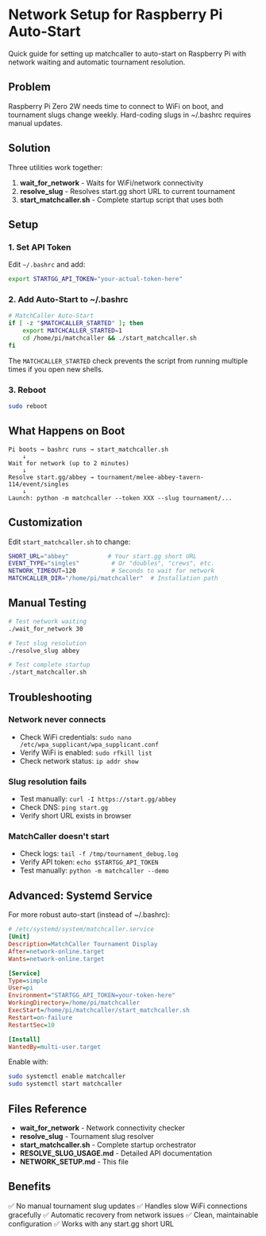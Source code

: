 # Network Setup for Raspberry Pi Auto-Start

Quick guide for setting up matchcaller to auto-start on Raspberry Pi with network waiting and automatic tournament resolution.

## Problem

Raspberry Pi Zero 2W needs time to connect to WiFi on boot, and tournament slugs change weekly. Hard-coding slugs in ~/.bashrc requires manual updates.

## Solution

Three utilities work together:
1. **wait_for_network** - Waits for WiFi/network connectivity
2. **resolve_slug** - Resolves start.gg short URL to current tournament
3. **start_matchcaller.sh** - Complete startup script that uses both

## Setup

### 1. Set API Token

Edit `~/.bashrc` and add:

```bash
export STARTGG_API_TOKEN="your-actual-token-here"
```

### 2. Add Auto-Start to ~/.bashrc

```bash
# MatchCaller Auto-Start
if [ -z "$MATCHCALLER_STARTED" ]; then
    export MATCHCALLER_STARTED=1
    cd /home/pi/matchcaller && ./start_matchcaller.sh
fi
```

The `MATCHCALLER_STARTED` check prevents the script from running multiple times if you open new shells.

### 3. Reboot

```bash
sudo reboot
```

## What Happens on Boot

```
Pi boots → bashrc runs → start_matchcaller.sh
    ↓
Wait for network (up to 2 minutes)
    ↓
Resolve start.gg/abbey → tournament/melee-abbey-tavern-114/event/singles
    ↓
Launch: python -m matchcaller --token XXX --slug tournament/...
```

## Customization

Edit `start_matchcaller.sh` to change:

```bash
SHORT_URL="abbey"           # Your start.gg short URL
EVENT_TYPE="singles"         # Or "doubles", "crews", etc.
NETWORK_TIMEOUT=120          # Seconds to wait for network
MATCHCALLER_DIR="/home/pi/matchcaller"  # Installation path
```

## Manual Testing

```bash
# Test network waiting
./wait_for_network 30

# Test slug resolution
./resolve_slug abbey

# Test complete startup
./start_matchcaller.sh
```

## Troubleshooting

### Network never connects
- Check WiFi credentials: `sudo nano /etc/wpa_supplicant/wpa_supplicant.conf`
- Verify WiFi is enabled: `sudo rfkill list`
- Check network status: `ip addr show`

### Slug resolution fails
- Test manually: `curl -I https://start.gg/abbey`
- Check DNS: `ping start.gg`
- Verify short URL exists in browser

### MatchCaller doesn't start
- Check logs: `tail -f /tmp/tournament_debug.log`
- Verify API token: `echo $STARTGG_API_TOKEN`
- Test manually: `python -m matchcaller --demo`

## Advanced: Systemd Service

For more robust auto-start (instead of ~/.bashrc):

```ini
# /etc/systemd/system/matchcaller.service
[Unit]
Description=MatchCaller Tournament Display
After=network-online.target
Wants=network-online.target

[Service]
Type=simple
User=pi
Environment="STARTGG_API_TOKEN=your-token-here"
WorkingDirectory=/home/pi/matchcaller
ExecStart=/home/pi/matchcaller/start_matchcaller.sh
Restart=on-failure
RestartSec=10

[Install]
WantedBy=multi-user.target
```

Enable with:
```bash
sudo systemctl enable matchcaller
sudo systemctl start matchcaller
```

## Files Reference

- **wait_for_network** - Network connectivity checker
- **resolve_slug** - Tournament slug resolver
- **start_matchcaller.sh** - Complete startup orchestrator
- **RESOLVE_SLUG_USAGE.md** - Detailed API documentation
- **NETWORK_SETUP.md** - This file

## Benefits

✅ No manual tournament slug updates
✅ Handles slow WiFi connections gracefully
✅ Automatic recovery from network issues
✅ Clean, maintainable configuration
✅ Works with any start.gg short URL
